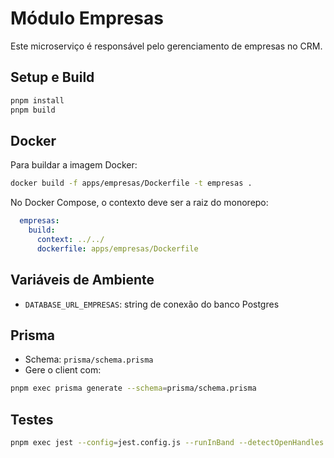 # Módulo Empresas

Este microserviço é responsável pelo gerenciamento de empresas no CRM.

## Setup e Build

```sh
pnpm install
pnpm build
```

## Docker

Para buildar a imagem Docker:
```sh
docker build -f apps/empresas/Dockerfile -t empresas .
```

No Docker Compose, o contexto deve ser a raiz do monorepo:
```yaml
  empresas:
    build:
      context: ../../
      dockerfile: apps/empresas/Dockerfile
```

## Variáveis de Ambiente
- `DATABASE_URL_EMPRESAS`: string de conexão do banco Postgres

## Prisma
- Schema: `prisma/schema.prisma`
- Gere o client com:
```sh
pnpm exec prisma generate --schema=prisma/schema.prisma
```

## Testes
```sh
pnpm exec jest --config=jest.config.js --runInBand --detectOpenHandles --verbose
```
